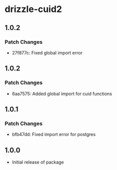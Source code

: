# drizzle-cuid2

## 1.0.2

### Patch Changes

- 27f877c: Fixed global import error

## 1.0.2

### Patch Changes

- 6aa7575: Added global import for cuid functions

## 1.0.1

### Patch Changes

- bfb47dd: Fixed import error for postgres

## 1.0.0

- Initial release of package
